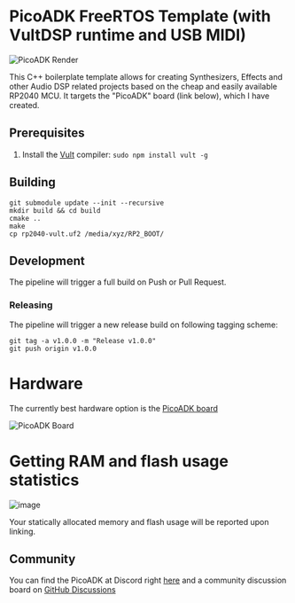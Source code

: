 # PicoADK FreeRTOS Template (with VultDSP runtime and USB MIDI)
![PicoADK Render](https://user-images.githubusercontent.com/6614616/203218532-9e1f4f0e-e546-4674-9c91-a76579b1532a.png)


This C++ boilerplate template allows for creating Synthesizers, Effects and other Audio DSP related projects based on the cheap and easily available RP2040 MCU. It targets the "PicoADK" board (link below), which I have created.
## Prerequisites

1. Install the [Vult](https://github.com/vult-dsp/vult/) compiler: `sudo npm install vult -g`

## Building 
```
git submodule update --init --recursive
mkdir build && cd build
cmake ..
make
cp rp2040-vult.uf2 /media/xyz/RP2_BOOT/
```

## Development

The pipeline will trigger a full build on Push or Pull Request.

### Releasing

The pipeline will trigger a new release build on following tagging scheme:

```
git tag -a v1.0.0 -m "Release v1.0.0"
git push origin v1.0.0
```

# Hardware

The currently best hardware option is the [PicoADK board](https://github.com/DatanoiseTV/PicoDSP-Hardware)

![PicoADK Board](https://user-images.githubusercontent.com/6614616/202743141-287a1278-63dd-40a0-bf19-9c3cd2b5591f.jpg)


# Getting RAM and flash usage statistics

![image](https://user-images.githubusercontent.com/6614616/203217505-7b235539-9cc0-42c1-a4ca-f910ef306fb1.png)

Your statically allocated memory and flash usage will be reported upon linking.

## Community

You can find the PicoADK at Discord right [here](https://discord.gg/gcwAGZ9e) and a community discussion board on [GitHub Discussions](https://github.com/DatanoiseTV/PicoADK-Hardware/discussions)
